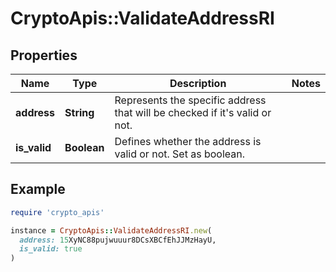 # CryptoApis::ValidateAddressRI

## Properties

| Name | Type | Description | Notes |
| ---- | ---- | ----------- | ----- |
| **address** | **String** | Represents the specific address that will be checked if it&#39;s valid or not. |  |
| **is_valid** | **Boolean** | Defines whether the address is valid or not. Set as boolean. |  |

## Example

```ruby
require 'crypto_apis'

instance = CryptoApis::ValidateAddressRI.new(
  address: 15XyNC88pujwuuur8DCsXBCfEhJJMzHayU,
  is_valid: true
)
```

